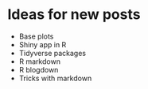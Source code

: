 
# Ideas for new posts
- Base plots
- Shiny app in R
- Tidyverse packages
- R markdown
- R blogdown
- Tricks with markdown

